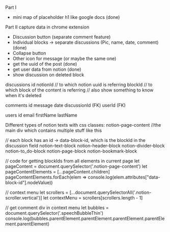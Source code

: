 Part I

- mini map of placeholder h1 like google docs (done)

Part II
capture data in chrome extension

- Discussion button (separate comment feature)
- Individual blocks -> separate discussions (Pic, name, date, comment) (done)
- Collapse button
- Other icon for message (or maybe the same one)
- get the uuid of the post (done)
- get user data from notion (done)
- show discussion on deleted block

discussions
id
notionId // to which notion uuid is referring
blockId // to which block of the content is referring
// also show something to know when it's deleted

comments
id
message
date
discussionId (FK)
userId (FK)

users
id
email
firstName
lastName

Different types of notion texts with css classes:
notion-page-content //the main div which contains multiple stuff like this

// each block has an id -> data-block-id, which is the blockId in the discussion field
notion-text-block
notion-header-block
notion-divider-block
notion-to_do-block
notion-page-block
notion-bookmark-block

// code for getting blockIds from all elements in current page
let pageContent = document.querySelector('.notion-page-content')
let pageContentElements = [...pageContent.children]
pageContentElements.forEach(elem => console.log(elem.attributes["data-block-id"].nodeValue))

// context menu
let scrollers = [...document.querySelectorAll('.notion-scroller.vertical')]
let contextMenu = scrollers[scrollers.length - 1]

// get comment div in context menu
let bubbles = document.querySelector('.speechBubbleThin')
console.log(bubbles.parentElement.parentElement.parentElement.parentElement.parentElement)
